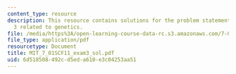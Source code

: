 ```yaml
---
content_type: resource
description: This resource contains solutions for the problem statements for exam
  3 related to genetics.
file: /media/https%3A/open-learning-course-data-rc.s3.amazonaws.com/7-01sc-fundamentals-of-biology-fall-2011/6d518508492cd5eda610e3c04253aa51_MIT_7_01SCF11_exam3_sol.pdf
file_type: application/pdf
resourcetype: Document
title: MIT_7_01SCF11_exam3_sol.pdf
uid: 6d518508-492c-d5ed-a610-e3c04253aa51
---
```


